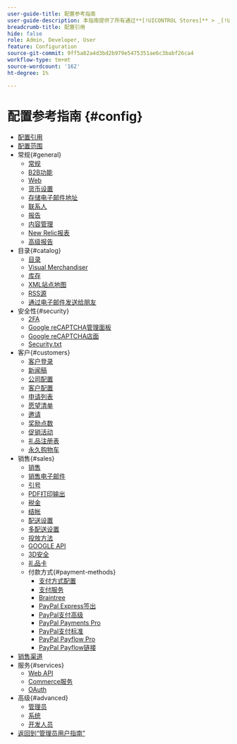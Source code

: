 ```yaml
---
user-guide-title: 配置参考指南
user-guide-description: 本指南提供了所有通过**[!UICONTROL Stores]** > _[!UICONTROL Settings]_ > **[!UICONTROL Configuration]**的_Admin_侧边栏访问的商店配置设置的参考信息。
breadcrumb-title: 配置引用
hide: false
role: Admin, Developer, User
feature: Configuration
source-git-commit: 9ff5a82a4d3bd2b979e5475351ae6c3babf26ca4
workflow-type: tm+mt
source-wordcount: '162'
ht-degree: 1%

---
```



# 配置参考指南 {#config}

- [配置引用](guide-overview.md)
- [配置范围](scope-change.md)
- 常规{#general}
   - [常规](./general/general.md)
   - [B2B功能](./general/b2b-features.md)
   - [Web](./general/web.md)
   - [货币设置](./general/currency-setup.md)
   - [存储电子邮件地址](./general/store-email-addresses.md)
   - [联系人](./general/contacts.md)
   - [报告](./general/reports.md)
   - [内容管理](./general/content-management.md)
   - [New Relic报表](./general/new-relic-reporting.md)
   - [高级报告](./general/advanced-reporting.md)
- 目录{#catalog}
   - [目录](./catalog/catalog.md)
   - [Visual Merchandiser](./catalog/visual-merchandiser.md)
   - [库存](./catalog/inventory.md)
   - [XML站点地图](./catalog/xml-sitemap.md)
   - [RSS源](./catalog/rss-feeds.md)
   - [通过电子邮件发送给朋友](./catalog/email-to-a-friend.md)
- 安全性{#security}
   - [2FA](./security/2fa.md)
   - [Google reCAPTCHA管理面板](./security/google-recaptcha-admin.md)
   - [Google reCAPTCHA店面](./security/google-recaptcha-storefront.md)
   - [Security.txt](./security/security-txt.md)
- 客户{#customers}
   - [客户登录](./customers/login-as-customer.md)
   - [新闻稿](./customers/newsletter.md)
   - [公司配置](./customers/company-configuration.md)
   - [客户配置](./customers/customer-configuration.md)
   - [申请列表](./customers/requisition-lists.md)
   - [愿望清单](./customers/wishlist.md)
   - [邀请](./customers/invitations.md)
   - [奖励点数](./customers/reward-points.md)
   - [促销活动](./customers/promotions.md)
   - [礼品注册表](./customers/gift-registry.md)
   - [永久购物车](./customers/persistent-shopping-cart.md)
- 销售{#sales}
   - [销售](./sales/sales.md)
   - [销售电子邮件](./sales/sales-emails.md)
   - [引号](./sales/quotes.md)
   - [PDF打印输出](./sales/pdf-print-outs.md)
   - [税金](./sales/tax.md)
   - [结帐](./sales/checkout.md)
   - [配送设置](./sales/shipping-settings.md)
   - [多配送设置](./sales/multishipping-settings.md)
   - [投放方法](./sales/delivery-methods.md)
   - [GOOGLE API](./sales/google-api.md)
   - [3D安全](./sales/3d-secure.md)
   - [礼品卡](./sales/gift-cards.md)
   - 付款方式{#payment-methods}
      - [支付方式配置](./sales/payment-methods.md)
      - [支付服务](./sales/payment-services.md)
      - [Braintree](./sales/braintree.md)
      - [PayPal Express签出](./sales/paypal-express-checkout.md)
      - [PayPal支付高级](./sales/paypal-payments-advanced.md)
      - [PayPal Payments Pro](./sales/paypal-payments-pro.md)
      - [PayPal支付标准](./sales/paypal-payments-standard.md)
      - [PayPal Payflow Pro](./sales/paypal-payflow-pro.md)
      - [PayPal Payflow链接](./sales/paypal-payflow-link.md)
- [销售渠道](./sales-channels.md)
- 服务{#services}
   - [Web API](./services/magento-web-api.md)
   - [Commerce服务](./services/saas.md)
   - [OAuth](./services/oauth.md)
- 高级{#advanced}
   - [管理员](./advanced/admin.md)
   - [系统](./advanced/system.md)
   - [开发人员](./advanced/developer.md)
- [返回到“管理员用户指南”](https://experienceleague.adobe.com/zh-hans/docs/commerce-admin/user-guides/home)

